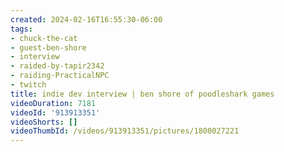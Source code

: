```yaml
---
created: 2024-02-16T16:55:30-06:00
tags:
- chuck-the-cat
- guest-ben-shore
- interview
- raided-by-tapir2342
- raiding-PracticalNPC
- twitch
title: indie dev interview | ben shore of poodleshark games
videoDuration: 7181
videoId: '913913351'
videoShorts: []
videoThumbId: /videos/913913351/pictures/1800027221
---
```

